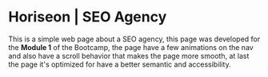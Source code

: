 # Horiseon | SEO Agency

This is a simple web page about a SEO agency, this page was developed for the **Module 1** of the Bootcamp, the page have a few animations on the nav and also have a scroll behavior that makes the page more smooth, at last the page it's optimized for have a better semantic and accessibility.
